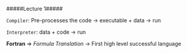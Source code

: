 #####Lecture 1#####

`Compiler`: Pre-processes the code -> executable + data -> run

`Interpreter`: data + code -> run

**Fortran** => *Formula Translation* -> First high level successful language


